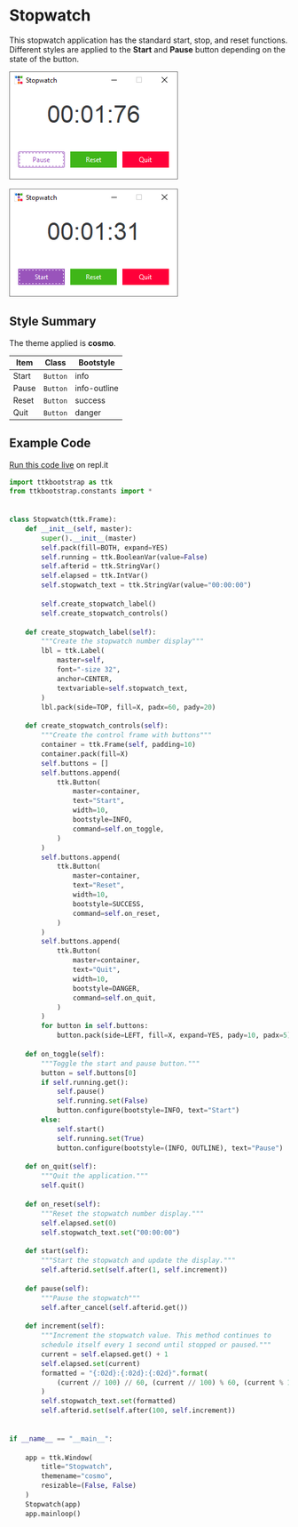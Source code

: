 # Stopwatch
This stopwatch application has the standard start, stop, and reset
functions. Different styles are applied to the **Start** and 
**Pause** button depending on the state of the button. 

![file search image example](../assets/gallery/timer_widget_started.png)  

![file search image example](../assets/gallery/timer_widget_paused.png)  

## Style Summary
The theme applied is **cosmo**.

| Item      | Class     | Bootstyle |
| ---       | ---       | --- |
| Start     | `Button`  | info |
| Pause     | `Button`  | info-outline |
| Reset     | `Button`  | success |
| Quit      | `Button`  | danger |

## Example Code
[Run this code live](https://replit.com/@israel-dryer/stopwatch#main.py) on repl.it

```python
import ttkbootstrap as ttk
from ttkbootstrap.constants import *


class Stopwatch(ttk.Frame):
    def __init__(self, master):
        super().__init__(master)
        self.pack(fill=BOTH, expand=YES)
        self.running = ttk.BooleanVar(value=False)
        self.afterid = ttk.StringVar()
        self.elapsed = ttk.IntVar()
        self.stopwatch_text = ttk.StringVar(value="00:00:00")

        self.create_stopwatch_label()
        self.create_stopwatch_controls()

    def create_stopwatch_label(self):
        """Create the stopwatch number display"""
        lbl = ttk.Label(
            master=self,
            font="-size 32",
            anchor=CENTER,
            textvariable=self.stopwatch_text,
        )
        lbl.pack(side=TOP, fill=X, padx=60, pady=20)

    def create_stopwatch_controls(self):
        """Create the control frame with buttons"""
        container = ttk.Frame(self, padding=10)
        container.pack(fill=X)
        self.buttons = []
        self.buttons.append(
            ttk.Button(
                master=container,
                text="Start",
                width=10,
                bootstyle=INFO,
                command=self.on_toggle,
            )
        )
        self.buttons.append(
            ttk.Button(
                master=container,
                text="Reset",
                width=10,
                bootstyle=SUCCESS,
                command=self.on_reset,
            )
        )
        self.buttons.append(
            ttk.Button(
                master=container,
                text="Quit",
                width=10,
                bootstyle=DANGER,
                command=self.on_quit,
            )
        )
        for button in self.buttons:
            button.pack(side=LEFT, fill=X, expand=YES, pady=10, padx=5)

    def on_toggle(self):
        """Toggle the start and pause button."""
        button = self.buttons[0]
        if self.running.get():
            self.pause()
            self.running.set(False)
            button.configure(bootstyle=INFO, text="Start")
        else:
            self.start()
            self.running.set(True)
            button.configure(bootstyle=(INFO, OUTLINE), text="Pause")

    def on_quit(self):
        """Quit the application."""
        self.quit()

    def on_reset(self):
        """Reset the stopwatch number display."""
        self.elapsed.set(0)
        self.stopwatch_text.set("00:00:00")

    def start(self):
        """Start the stopwatch and update the display."""
        self.afterid.set(self.after(1, self.increment))

    def pause(self):
        """Pause the stopwatch"""
        self.after_cancel(self.afterid.get())

    def increment(self):
        """Increment the stopwatch value. This method continues to
        schedule itself every 1 second until stopped or paused."""
        current = self.elapsed.get() + 1
        self.elapsed.set(current)
        formatted = "{:02d}:{:02d}:{:02d}".format(
            (current // 100) // 60, (current // 100) % 60, (current % 100)
        )
        self.stopwatch_text.set(formatted)
        self.afterid.set(self.after(100, self.increment))


if __name__ == "__main__":

    app = ttk.Window(
        title="Stopwatch", 
        themename="cosmo", 
        resizable=(False, False)
    )
    Stopwatch(app)
    app.mainloop()
```